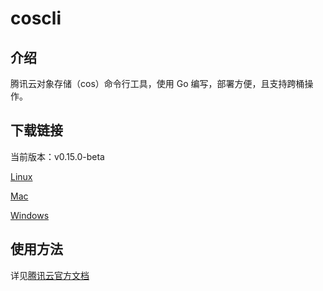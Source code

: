 # coscli

## 介绍

腾讯云对象存储（cos）命令行工具，使用 Go 编写，部署方便，且支持跨桶操作。

## 下载链接

当前版本：v0.15.0-beta

[Linux](https://github.com/tencentyun/coscli/releases/download/v0.15.0-beta/coscli-linux)

[Mac](https://github.com/tencentyun/coscli/releases/download/v0.15.0-beta/coscli-mac)

[Windows](https://github.com/tencentyun/coscli/releases/download/v0.15.0-beta/coscli-windows.exe)

## 使用方法

详见[腾讯云官方文档](https://cloud.tencent.com/document/product/436/63143)

